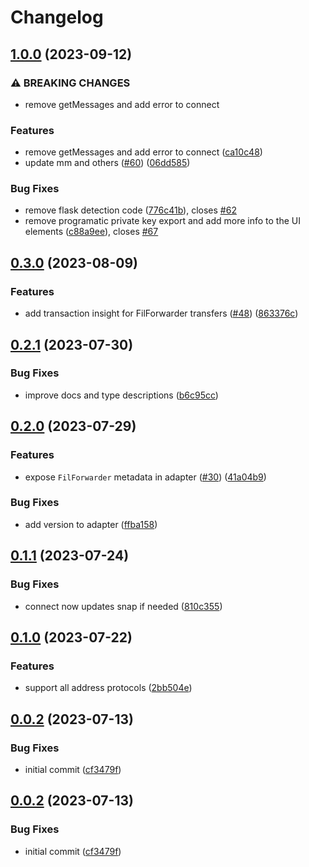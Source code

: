 # Changelog

## [1.0.0](https://github.com/filecoin-project/filsnap/compare/filsnap-adapter-v0.3.0...filsnap-adapter-v1.0.0) (2023-09-12)


### ⚠ BREAKING CHANGES

* remove getMessages and add error to connect

### Features

* remove getMessages and add error to connect ([ca10c48](https://github.com/filecoin-project/filsnap/commit/ca10c48c71d45a21f8f20f3f8a6635c88591aa03))
* update mm and others ([#60](https://github.com/filecoin-project/filsnap/issues/60)) ([06dd585](https://github.com/filecoin-project/filsnap/commit/06dd5858af23b47907ba32b2a16e3de756476845))


### Bug Fixes

* remove flask detection code ([776c41b](https://github.com/filecoin-project/filsnap/commit/776c41b4eb8bac08a6f8d17cf83d157fb047fe34)), closes [#62](https://github.com/filecoin-project/filsnap/issues/62)
* remove programatic private key export and add more info to the UI elements ([c88a9ee](https://github.com/filecoin-project/filsnap/commit/c88a9ee1359e9a35735ce5d7b18b4cfcd2de0326)), closes [#67](https://github.com/filecoin-project/filsnap/issues/67)

## [0.3.0](https://github.com/filecoin-project/filsnap/compare/filsnap-adapter-v0.2.1...filsnap-adapter-v0.3.0) (2023-08-09)


### Features

* add transaction insight for FilForwarder transfers ([#48](https://github.com/filecoin-project/filsnap/issues/48)) ([863376c](https://github.com/filecoin-project/filsnap/commit/863376c56f5f0b6fe52994a55717a6f020e68a3e))

## [0.2.1](https://github.com/filecoin-project/filsnap/compare/filsnap-adapter-v0.2.0...filsnap-adapter-v0.2.1) (2023-07-30)


### Bug Fixes

* improve docs and type descriptions ([b6c95cc](https://github.com/filecoin-project/filsnap/commit/b6c95ccde12b015812721abaf90d970b1a1a82e4))

## [0.2.0](https://github.com/filecoin-project/filsnap/compare/filsnap-adapter-v0.1.1...filsnap-adapter-v0.2.0) (2023-07-29)


### Features

* expose `FilForwarder` metadata in adapter ([#30](https://github.com/filecoin-project/filsnap/issues/30)) ([41a04b9](https://github.com/filecoin-project/filsnap/commit/41a04b92ccad985dd74ceb0fe90c16fa67c9aa46))


### Bug Fixes

* add version to adapter ([ffba158](https://github.com/filecoin-project/filsnap/commit/ffba15808e3de230c3fd728eb9e971dbf3b6305f))

## [0.1.1](https://github.com/filecoin-project/filsnap/compare/filsnap-adapter-v0.1.0...filsnap-adapter-v0.1.1) (2023-07-24)


### Bug Fixes

* connect now updates snap if needed ([810c355](https://github.com/filecoin-project/filsnap/commit/810c35512a5294c0c797e69ff7ead16de5ed6bc9))

## [0.1.0](https://github.com/filecoin-project/filsnap/compare/filsnap-adapter-v0.0.2...filsnap-adapter-v0.1.0) (2023-07-22)


### Features

* support all address protocols ([2bb504e](https://github.com/filecoin-project/filsnap/commit/2bb504e8fe6bed61528acf71e042d66cda26cf9a))

## [0.0.2](https://github.com/filecoin-project/filsnap/compare/filsnap-adapter-v0.0.1...filsnap-adapter-v0.0.2) (2023-07-13)


### Bug Fixes

* initial commit ([cf3479f](https://github.com/filecoin-project/filsnap/commit/cf3479fdd0af6dc1b23bfba9063b028f68fb3006))

## [0.0.2](https://github.com/filecoin-project/filsnap/compare/filsnap-adapter-v0.0.1...filsnap-adapter-v0.0.2) (2023-07-13)


### Bug Fixes

* initial commit ([cf3479f](https://github.com/filecoin-project/filsnap/commit/cf3479fdd0af6dc1b23bfba9063b028f68fb3006))
